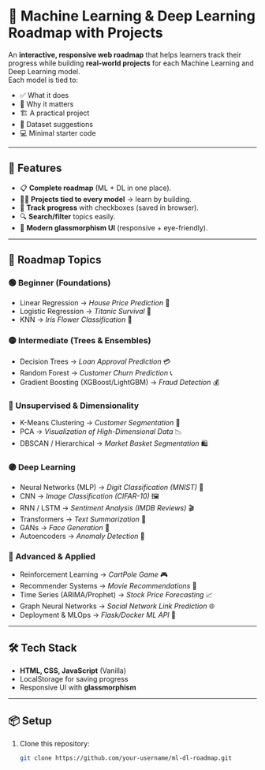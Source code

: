 # 📘 Machine Learning & Deep Learning Roadmap with Projects

An **interactive, responsive web roadmap** that helps learners track their progress while building **real-world projects** for each Machine Learning and Deep Learning model.  
Each model is tied to:
- ✅ What it does  
- 📌 Why it matters  
- 🏗️ A practical project  
- 🔗 Dataset suggestions  
- 💻 Minimal starter code  

---

## 🚀 Features
- 📋 **Complete roadmap** (ML + DL in one place).  
- 🧑‍💻 **Projects tied to every model** → learn by building.  
- 🎯 **Track progress** with checkboxes (saved in browser).  
- 🔍 **Search/filter** topics easily.  
- 🎨 **Modern glassmorphism UI** (responsive + eye-friendly).  

---

## 📂 Roadmap Topics

### 🟢 Beginner (Foundations)
- Linear Regression → *House Price Prediction* 🏡  
- Logistic Regression → *Titanic Survival* 🚢  
- KNN → *Iris Flower Classification* 🌸  

### 🟡 Intermediate (Trees & Ensembles)
- Decision Trees → *Loan Approval Prediction* 💳  
- Random Forest → *Customer Churn Prediction* 📞  
- Gradient Boosting (XGBoost/LightGBM) → *Fraud Detection* 💰  

### 🔵 Unsupervised & Dimensionality
- K-Means Clustering → *Customer Segmentation* 🛒  
- PCA → *Visualization of High-Dimensional Data* 📉  
- DBSCAN / Hierarchical → *Market Basket Segmentation* 🛍️  

### 🟣 Deep Learning
- Neural Networks (MLP) → *Digit Classification (MNIST)* 🔢  
- CNN → *Image Classification (CIFAR-10)* 🖼️  
- RNN / LSTM → *Sentiment Analysis (IMDB Reviews)* 🎬  
- Transformers → *Text Summarization* 📰  
- GANs → *Face Generation* 👤  
- Autoencoders → *Anomaly Detection* 🚨  

### 🔴 Advanced & Applied
- Reinforcement Learning → *CartPole Game* 🎮  
- Recommender Systems → *Movie Recommendations* 🎥  
- Time Series (ARIMA/Prophet) → *Stock Price Forecasting* 📈  
- Graph Neural Networks → *Social Network Link Prediction* 🌐  
- Deployment & MLOps → *Flask/Docker ML API* 🚀  

---

## 🛠️ Tech Stack
- **HTML, CSS, JavaScript** (Vanilla)  
- LocalStorage for saving progress  
- Responsive UI with **glassmorphism**  

---

## 📦 Setup
1. Clone this repository:
   ```bash
   git clone https://github.com/your-username/ml-dl-roadmap.git
